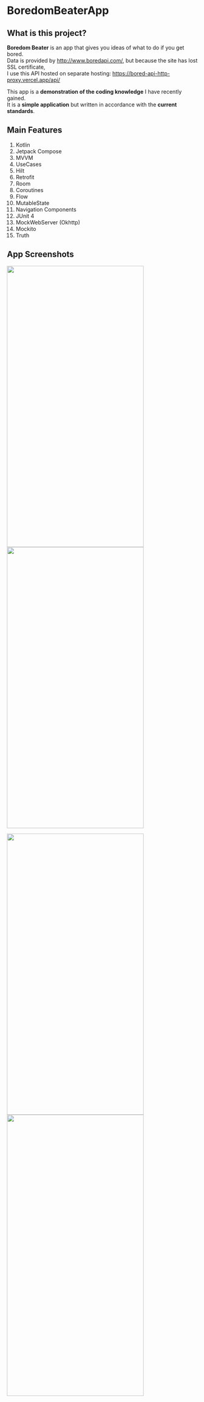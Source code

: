 # BoredomBeaterApp
## What is this project?
**Boredom Beater** is an app that gives you ideas of what to do if you get bored.<br/>
Data is provided by http://www.boredapi.com/, but because the site has lost SSL certificate, <br>
I use this API hosted on separate hosting: https://bored-api-http-proxy.vercel.app/api/

This app is a **demonstration of the coding knowledge** I have recently gained.<br/>
It is a **simple application** but written in accordance with the **current standards**.<br/>

## Main Features
1. Kotlin
2. Jetpack Compose
3. MVVM
4. UseCases
5. Hilt
6. Retrofit
7. Room
8. Coroutines
9. Flow
10. MutableState
11. Navigation Components
12. JUnit 4
13. MockWebServer (Okhttp)
14. Mockito
15. Truth 


## App Screenshots
<img src="https://i.imgur.com/dPjv3qG.png" width="360" height="740"> <img src="https://i.imgur.com/NNB1DZV.png" width="360" height="740"><br>


<img src="https://i.imgur.com/wZ2KA4F.png" width="360" height="740"> <img src="https://i.imgur.com/AMV1H8T.png" width="360" height="740">




